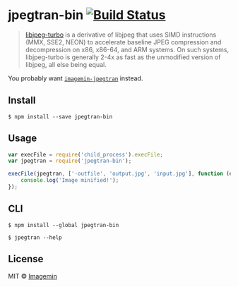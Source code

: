 # jpegtran-bin [![Build Status](https://travis-ci.org/imagemin/jpegtran-bin.svg?branch=master)](https://travis-ci.org/imagemin/jpegtran-bin)

> [libjpeg-turbo](http://libjpeg-turbo.virtualgl.org/) is a derivative of libjpeg that uses SIMD instructions (MMX, SSE2, NEON) to accelerate baseline JPEG compression and decompression on x86, x86-64, and ARM systems. On such systems, libjpeg-turbo is generally 2-4x as fast as the unmodified version of libjpeg, all else being equal.

You probably want [`imagemin-jpegtran`](https://github.com/imagemin/imagemin-jpegtran) instead.


## Install

```
$ npm install --save jpegtran-bin
```


## Usage

```js
var execFile = require('child_process').execFile;
var jpegtran = require('jpegtran-bin');

execFile(jpegtran, ['-outfile', 'output.jpg', 'input.jpg'], function (err) {
	console.log('Image minified!');
});
```


## CLI

```
$ npm install --global jpegtran-bin
```

```
$ jpegtran --help
```


## License

MIT © [Imagemin](https://github.com/imagemin)

